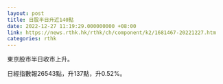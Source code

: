 ```yaml
---
layout: post
title: 日股半日升近140點
date: 2022-12-27 11:19:29.000000000 +08:00
link: https://news.rthk.hk/rthk/ch/component/k2/1681467-20221227.htm
categories: rthk
---
```


東京股市半日收市上升。

日經指數報26543點，升137點，升0.52%。
